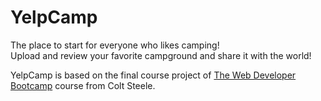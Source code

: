 # YelpCamp

The place to start for everyone who likes camping!<br />
Upload and review your favorite campground and share it with the world!

YelpCamp is based on the final course project of [The Web Developer Bootcamp](https://www.udemy.com/course/the-web-developer-bootcamp/) course from Colt Steele.<br />
